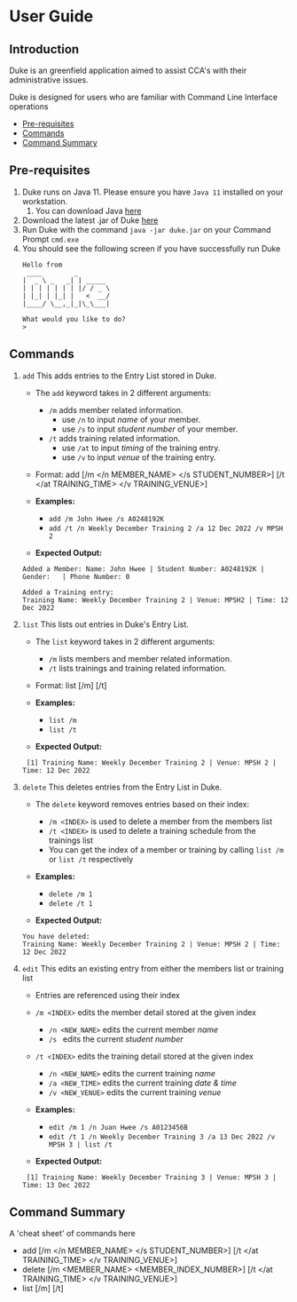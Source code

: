 # User Guide

## Introduction

Duke is an greenfield application aimed to assist CCA's with their administrative issues.

Duke is designed for users who are familiar with Command Line Interface operations

- [Pre-requisites](#Pre-requisites)
- [Commands](#Commands)
- [Command Summary](#Command-Summary)

## Pre-requisites
1. Duke runs on Java 11. Please ensure you have `Java 11` installed on your workstation.
   1. You can download Java [here](https://java.com/en/download/) 
2. Download the latest .jar of Duke [here](https://github.com/AY2122S1-CS2113T-F12-4/tp/releases)
3. Run Duke with the command `java -jar duke.jar` on your Command Prompt `cmd.exe`
4. You should see the following screen if you have successfully run Duke
   ```
   Hello from
    ____        _        
   |  _ \ _   _| | _____ 
   | | | | | | | |/ / _ \
   | |_| | |_| |   <  __/
   |____/ \__,_|_|\_\___|

   What would you like to do?
   >
   ```

## Commands 

1. `add` This adds entries to the Entry List stored in Duke.
    * The `add` keyword takes in 2 different arguments:
      * `/m` adds member related information.
        * use `/n` to input _name_ of your member.
        * use `/s` to input _student number_ of your member.
      * `/t` adds training related information.
        * use `/at` to input _timing_ of the training entry.
        * use `/v` to input _venue_ of the training entry.
    * Format: add [/m </n MEMBER_NAME> </s STUDENT_NUMBER>] [/t </at TRAINING_TIME> </v TRAINING_VENUE>] 
    * **Examples:**
      - `add /m John Hwee /s A0248192K`
      - `add /t /n Weekly December Training 2 /a 12 Dec 2022 /v MPSH 2`
      
    * **Expected Output:**
   ```
   Added a Member: Name: John Hwee | Student Number: A0248192K | Gender:   | Phone Number: 0   
   
   Added a Training entry:
   Training Name: Weekly December Training 2 | Venue: MPSH2 | Time: 12 Dec 2022 
   ```

2. `list` This lists out entries in Duke's Entry List.
   * The `list` keyword takes in 2 different arguments:
      * `/m` lists members and member related information.
      * `/t` lists trainings and training related information.
   * Format: list [/m] [/t]
   * **Examples:**
      - `list /m`
      - `list /t`
   
   * **Expected Output:**
   ```
    [1] Training Name: Weekly December Training 2 | Venue: MPSH 2 | Time: 12 Dec 2022
   ```

3. `delete` This deletes entries from the Entry List in Duke.
    * The `delete` keyword removes entries based on their index:
      * `/m <INDEX>` is used to delete a member from the members list 
      * `/t <INDEX>` is used to delete a training schedule from the trainings list
      * You can get the index of a member or training by calling `list /m` or `list /t` respectively
    * **Examples:**
      - `delete /m 1`
      - `delete /t 1`
    
    * **Expected Output:**
   ```
   You have deleted: 
   Training Name: Weekly December Training 2 | Venue: MPSH 2 | Time: 12 Dec 2022
   ```
4. `edit` This edits an existing entry from either the members list or training list
    * Entries are referenced using their index
    * `/m <INDEX>` edits the member detail stored at the given index
      * `/n <NEW_NAME>` edits the current member _name_
      * `/s ` edits the current _student number_
    * `/t <INDEX>` edits the training detail stored at the given index
      * `/n <NEW_NAME>` edits the current training _name_
      * `/a <NEW_TIME>` edits the current training _date & time_
      * `/v <NEW_VENUE>` edits the current training _venue_
      
    * **Examples:**
      - `edit /m 1 /n Juan Hwee /s A0123456B`
      - `edit /t 1 /n Weekly December Training 3 /a 13 Dec 2022 /v MPSH 3 | list /t`
    
    * **Expected Output:**
   ```
    [1] Training Name: Weekly December Training 3 | Venue: MPSH 3 | Time: 13 Dec 2022
   ```


## Command Summary

A 'cheat sheet' of commands here

* add [/m </n MEMBER_NAME> </s STUDENT_NUMBER>] [/t </at TRAINING_TIME> </v TRAINING_VENUE>]
* delete [/m <MEMBER_NAME> <MEMBER_INDEX_NUMBER>] [/t </at TRAINING_TIME> </v TRAINING_VENUE>]
* list [/m] [/t]
